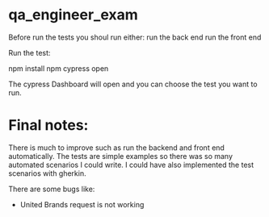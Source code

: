 # qa_engineer_exam

Before run the tests you shoul run either:
run the back end
run the front end

Run the test:

npm install
npm cypress open

The cypress Dashboard will open and you can choose the test you want to run.


# Final notes:

There is much to improve such as run the backend and front end automatically.
The tests are simple examples so there was so many automated scenarios I could write.
I could have also implemented the test scenarios with gherkin.

There are some bugs like:
- United Brands request is not working